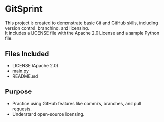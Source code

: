 # GitSprint

This project is created to demonstrate basic Git and GitHub skills, including version control, branching, and licensing.  
It includes a LICENSE file with the Apache 2.0 License and a sample Python file.

## Files Included

- LICENSE (Apache 2.0)
- main.py
- README.md

## Purpose

- Practice using GitHub features like commits, branches, and pull requests.
- Understand open-source licensing.
